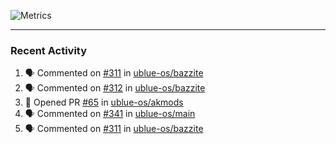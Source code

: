 ![Metrics](https://metrics.lecoq.io/KyleGospo?template=classic&base=header%2C%20activity%2C%20community%2C%20repositories%2C%20metadata&base.indepth=false&base.hireable=false&base.skip=false&config.timezone=America%2FLos_Angeles)

---
### Recent Activity
<!--START_SECTION:activity-->
1. 🗣 Commented on [#311](https://github.com/ublue-os/bazzite/issues/311#issuecomment-1722505347) in [ublue-os/bazzite](https://github.com/ublue-os/bazzite)
2. 🗣 Commented on [#312](https://github.com/ublue-os/bazzite/issues/312#issuecomment-1722498227) in [ublue-os/bazzite](https://github.com/ublue-os/bazzite)
3. 💪 Opened PR [#65](https://github.com/ublue-os/akmods/pull/65) in [ublue-os/akmods](https://github.com/ublue-os/akmods)
4. 🗣 Commented on [#341](https://github.com/ublue-os/main/issues/341#issuecomment-1722358393) in [ublue-os/main](https://github.com/ublue-os/main)
5. 🗣 Commented on [#311](https://github.com/ublue-os/bazzite/issues/311#issuecomment-1722344417) in [ublue-os/bazzite](https://github.com/ublue-os/bazzite)
<!--END_SECTION:activity-->
